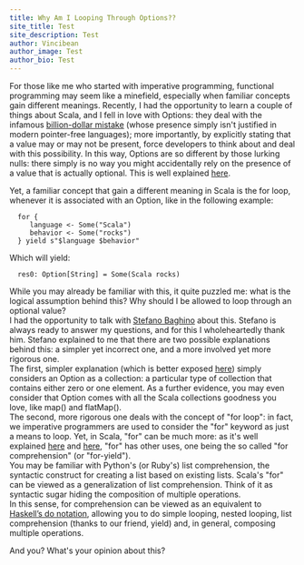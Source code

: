 ```yaml
---
title: Why Am I Looping Through Options??
site_title: Test
site_description: Test
author: Vincibean
author_image: Test
author_bio: Test
---
```

For those like me who started with imperative programming, functional programming may seem like a minefield, 
especially when familiar concepts gain different meanings. Recently, I had the opportunity to learn a couple of things about Scala, 
and I fell in love with Options: they deal with the infamous [billion-dollar mistake](https://en.wikipedia.org/wiki/Tony_Hoare/Apologies_and_retractions)
(whose presence simply isn't justified in modern pointer-free languages); more importantly, by explicitly stating that a 
value may or may not be present, force developers to think about and deal with this 
possibility. In this way, Options are so different by those lurking nulls: there simply is no way you might accidentally rely on 
the presence of a value that is actually optional. This is well explained [here](http://danielwestheide.com/blog/2012/12/19/the-neophytes-guide-to-scala-part-5-the-option-type.html).
   
Yet, a familiar concept that gain a different meaning in Scala is the for loop, whenever it is associated with an Option, like in the following example:
      
      for {
         language <- Some("Scala")
         behavior <- Some("rocks")
      } yield s"$language $behavior"
  
Which will yield:
      
      res0: Option[String] = Some(Scala rocks)
  
While you may already be familiar with this, it quite puzzled me: what is the logical assumption behind this? Why should I be allowed to loop through an optional value?   
I had the opportunity to talk with [Stefano Baghino](https://github.com/stefanobaghino) about this. Stefano is always ready to answer my questions, 
and for this I wholeheartedly thank him.
  Stefano explained to me that there are two possible explanations behind this: a simpler yet incorrect one, and a more involved yet more rigorous one.   
  The first, simpler explanation (which is better exposed [here](http://danielwestheide.com/blog/2012/12/19/the-neophytes-guide-to-scala-part-5-the-option-type.html)) 
  simply considers an Option as a collection: a particular type of collection that contains either zero or one element. As a further evidence, you may even consider that 
  Option comes with all the Scala collections goodness you love, like map() and flatMap().   
  The second, more rigorous one deals with the concept of "for loop": in fact, we imperative programmers are used to consider the 
  "for" keyword as just a means to loop. Yet, in Scala, "for" can be much more: as it's well explained [here](http://docs.scala-lang.org/tutorials/FAQ/yield.html)
  and [here](http://nerd.kelseyinnis.com/blog/2013/11/12/idiomatic-scala-the-for-comprehension/), "for" has other uses, one being the so called "for comprehension" (or "for-yield").   
   You may be familiar with Python's (or Ruby's) list comprehension, the syntactic construct for creating a list based on existing lists. Scala's "for" can be viewed as
   a generalization of list comprehension. Think of it as syntactic sugar hiding the composition of multiple operations.   
   In this sense, for comprehension can be viewed 
   as an equivalent to [Haskell’s do notation](https://en.wikibooks.org/wiki/Haskell/do_notation), 
   allowing you to do simple looping, nested looping, list comprehension (thanks to our friend, yield) and, in general, composing multiple operations.   
   
   And you? What's your opinion about this?
